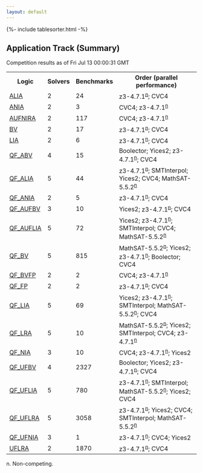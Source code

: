 ```yaml
---
layout: default
---
```

{%- include tablesorter.html -%}

## Application Track (Summary)
Competition results as of Fri Jul 13 00:00:31 GMT
<table>
<tr>
<th class="center">Logic</th>
<th class="center">Solvers</th>
<th class="center">Benchmarks</th>
<th class="center">Order (parallel performance)</th>
</tr>

<tr>
<td rowspan="2"><a href="ALIA-app.html">ALIA</a></td>
<td rowspan="2">2</td>
<td rowspan="2">24</td>
<td>
<span class="non-competing-grey">z3-4.7.1<sup><a href="#fn">n</a></sup></span>; CVC4</td>
</tr>
<tr>
</tr>
<tr>
<td rowspan="2"><a href="ANIA-app.html">ANIA</a></td>
<td rowspan="2">2</td>
<td rowspan="2">3</td>
<td>CVC4; <span class="non-competing-grey">z3-4.7.1<sup><a href="#fn">n</a></sup></span></td>
</tr>
<tr>
</tr>
<tr>
<td rowspan="2"><a href="AUFNIRA-app.html">AUFNIRA</a></td>
<td rowspan="2">2</td>
<td rowspan="2">117</td>
<td>CVC4; <span class="non-competing-grey">z3-4.7.1<sup><a href="#fn">n</a></sup></span></td>
</tr>
<tr>
</tr>
<tr>
<td rowspan="2"><a href="BV-app.html">BV</a></td>
<td rowspan="2">2</td>
<td rowspan="2">17</td>
<td>
<span class="non-competing-grey">z3-4.7.1<sup><a href="#fn">n</a></sup></span>; CVC4</td>
</tr>
<tr>
</tr>
<tr>
<td rowspan="2"><a href="LIA-app.html">LIA</a></td>
<td rowspan="2">2</td>
<td rowspan="2">6</td>
<td>
<span class="non-competing-grey">z3-4.7.1<sup><a href="#fn">n</a></sup></span>; CVC4</td>
</tr>
<tr>
</tr>
<tr>
<td rowspan="2"><a href="QF_ABV-app.html">QF_ABV</a></td>
<td rowspan="2">4</td>
<td rowspan="2">15</td>
<td>Boolector; Yices2; <span class="non-competing-grey">z3-4.7.1<sup><a href="#fn">n</a></sup></span>; CVC4</td>
</tr>
<tr>
</tr>
<tr>
<td rowspan="2"><a href="QF_ALIA-app.html">QF_ALIA</a></td>
<td rowspan="2">5</td>
<td rowspan="2">44</td>
<td>
<span class="non-competing-grey">z3-4.7.1<sup><a href="#fn">n</a></sup></span>; SMTInterpol; Yices2; CVC4; <span class="non-competing-grey">MathSAT-5.5.2<sup><a href="#fn">n</a></sup></span></td>
</tr>
<tr>
</tr>
<tr>
<td rowspan="2"><a href="QF_ANIA-app.html">QF_ANIA</a></td>
<td rowspan="2">2</td>
<td rowspan="2">5</td>
<td>
<span class="non-competing-grey">z3-4.7.1<sup><a href="#fn">n</a></sup></span>; CVC4</td>
</tr>
<tr>
</tr>
<tr>
<td rowspan="2"><a href="QF_AUFBV-app.html">QF_AUFBV</a></td>
<td rowspan="2">3</td>
<td rowspan="2">10</td>
<td>Yices2; <span class="non-competing-grey">z3-4.7.1<sup><a href="#fn">n</a></sup></span>; CVC4</td>
</tr>
<tr>
</tr>
<tr>
<td rowspan="2"><a href="QF_AUFLIA-app.html">QF_AUFLIA</a></td>
<td rowspan="2">5</td>
<td rowspan="2">72</td>
<td>Yices2; <span class="non-competing-grey">z3-4.7.1<sup><a href="#fn">n</a></sup></span>; SMTInterpol; CVC4; <span class="non-competing-grey">MathSAT-5.5.2<sup><a href="#fn">n</a></sup></span></td>
</tr>
<tr>
</tr>
<tr>
<td rowspan="2"><a href="QF_BV-app.html">QF_BV</a></td>
<td rowspan="2">5</td>
<td rowspan="2">815</td>
<td>
<span class="non-competing-grey">MathSAT-5.5.2<sup><a href="#fn">n</a></sup></span>; Yices2; <span class="non-competing-grey">z3-4.7.1<sup><a href="#fn">n</a></sup></span>; Boolector; CVC4</td>
</tr>
<tr>
</tr>
<tr>
<td rowspan="2"><a href="QF_BVFP-app.html">QF_BVFP</a></td>
<td rowspan="2">2</td>
<td rowspan="2">2</td>
<td>CVC4; <span class="non-competing-grey">z3-4.7.1<sup><a href="#fn">n</a></sup></span></td>
</tr>
<tr>
</tr>
<tr>
<td rowspan="2"><a href="QF_FP-app.html">QF_FP</a></td>
<td rowspan="2">2</td>
<td rowspan="2">2</td>
<td>
<span class="non-competing-grey">z3-4.7.1<sup><a href="#fn">n</a></sup></span>; CVC4</td>
</tr>
<tr>
</tr>
<tr>
<td rowspan="2"><a href="QF_LIA-app.html">QF_LIA</a></td>
<td rowspan="2">5</td>
<td rowspan="2">69</td>
<td>Yices2; <span class="non-competing-grey">z3-4.7.1<sup><a href="#fn">n</a></sup></span>; SMTInterpol; <span class="non-competing-grey">MathSAT-5.5.2<sup><a href="#fn">n</a></sup></span>; CVC4</td>
</tr>
<tr>
</tr>
<tr>
<td rowspan="2"><a href="QF_LRA-app.html">QF_LRA</a></td>
<td rowspan="2">5</td>
<td rowspan="2">10</td>
<td>
<span class="non-competing-grey">MathSAT-5.5.2<sup><a href="#fn">n</a></sup></span>; Yices2; SMTInterpol; CVC4; <span class="non-competing-grey">z3-4.7.1<sup><a href="#fn">n</a></sup></span></td>
</tr>
<tr>
</tr>
<tr>
<td rowspan="2"><a href="QF_NIA-app.html">QF_NIA</a></td>
<td rowspan="2">3</td>
<td rowspan="2">10</td>
<td>CVC4; <span class="non-competing-grey">z3-4.7.1<sup><a href="#fn">n</a></sup></span>; Yices2</td>
</tr>
<tr>
</tr>
<tr>
<td rowspan="2"><a href="QF_UFBV-app.html">QF_UFBV</a></td>
<td rowspan="2">4</td>
<td rowspan="2">2327</td>
<td>Boolector; Yices2; <span class="non-competing-grey">z3-4.7.1<sup><a href="#fn">n</a></sup></span>; CVC4</td>
</tr>
<tr>
</tr>
<tr>
<td rowspan="2"><a href="QF_UFLIA-app.html">QF_UFLIA</a></td>
<td rowspan="2">5</td>
<td rowspan="2">780</td>
<td>
<span class="non-competing-grey">z3-4.7.1<sup><a href="#fn">n</a></sup></span>; SMTInterpol; <span class="non-competing-grey">MathSAT-5.5.2<sup><a href="#fn">n</a></sup></span>; Yices2; CVC4</td>
</tr>
<tr>
</tr>
<tr>
<td rowspan="2"><a href="QF_UFLRA-app.html">QF_UFLRA</a></td>
<td rowspan="2">5</td>
<td rowspan="2">3058</td>
<td>
<span class="non-competing-grey">z3-4.7.1<sup><a href="#fn">n</a></sup></span>; Yices2; CVC4; SMTInterpol; <span class="non-competing-grey">MathSAT-5.5.2<sup><a href="#fn">n</a></sup></span></td>
</tr>
<tr>
</tr>
<tr>
<td rowspan="2"><a href="QF_UFNIA-app.html">QF_UFNIA</a></td>
<td rowspan="2">3</td>
<td rowspan="2">1</td>
<td>
<span class="non-competing-grey">z3-4.7.1<sup><a href="#fn">n</a></sup></span>; CVC4; Yices2</td>
</tr>
<tr>
</tr>
<tr>
<td rowspan="2"><a href="UFLRA-app.html">UFLRA</a></td>
<td rowspan="2">2</td>
<td rowspan="2">1870</td>
<td>
<span class="non-competing-grey">z3-4.7.1<sup><a href="#fn">n</a></sup></span>; CVC4</td>
</tr>
<tr>
</tr>
</table> <span id="fn"> n. Non-competing. </span>


